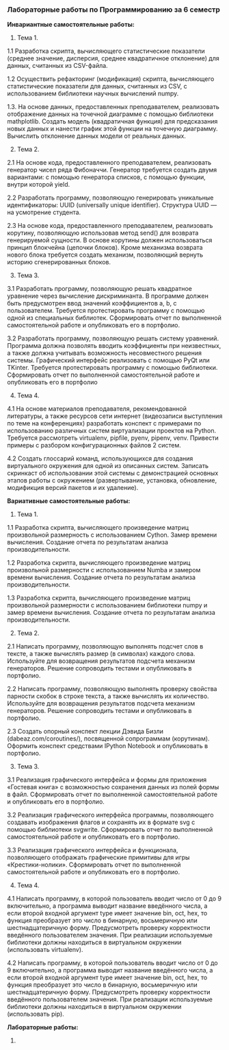 ### Лабораторные работы по Программированию за 6 семестр

**Инвариантные самостоятельные работы:** 

1. Тема 1. 

1.1 Разработка скрипта, вычисляющего статистические показатели (среднее значение, дисперсия, среднее квадратичное отклонение) для данных, считанных из CSV-файла.

1.2 Осуществить рефакторинг (модификация) скрипта, вычисляющего статистические показатели для данных, считанных из CSV, с использованием библиотеки научных вычислений numpy.

1.3. На основе данных, предоставленных преподавателем, реализовать отображение данных на точечной диаграмме с помощью библиотеки mathplotlib. Создать модель (квадратичная функция) для предсказания новых данных и нанести график этой функции на точечную диаграмму. Вычислить отклонение данных модели от реальных данных.

2. Тема 2. 

2.1 На основе кода, предоставленного преподавателем, реализовать генератор чисел ряда Фибоначчи. Генератор требуется создать двумя вариантами: с помощью генератора списков, с помощью функции, внутри которой yield.

2.2 Разработать программу, позволяющую генерировать уникальные идентификаторы: UUID (universally unique identifier). Структура UUID — на усмотрение студента.

2.3 На основе кода, предоставленного преподавателем, реализовать корутину, позволяющую использовав метод send() для возврата генерируемой сущности. В основе корутины должен использоваться принцип блокчейна (цепочки блоков). Кроме механизма возврата нового блока требуется создать механизм, позволяющий вернуть историю сгенерированных блоков.

3. Тема 3.

3.1 Разработать программу, позволяющую решать квадратное уравнение через вычисление дискриминанта. В программе должен быть предусмотрен ввод значений коэффициентов a, b, c пользователем. Требуется протестировать программу с помощью одной из специальных библиотек. Сформировать отчет по выполненной самостоятельной работе и
опубликовать его в портфолио.

3.2 Разработать программу, позволяющую решать систему уравнений. Программа должна позволять вводить коэффициенты при неизвестных, а также должна учитывать возможность несовместного решения системы. Графический интерфейс реализовать с помощью PyQt или TKinter. Требуется протестировать программу с помощью библиотеки. Сформировать отчет по выполненной самостоятельной работе и опубликовать его в портфолио

4. Тема 4.

4.1 На основе материалов преподавателя, рекомендованной литературы, а также ресурсов сети интернет (видеозаписи выступления по теме на конференциях) разработать конспект с примерами по использованию различных систем виртуализации проектов на Python. Требуется рассмотреть virtualenv, pipfile, pyenv, pipenv, venv. Привести примеры с разбором конфигурационных файлов 2 систем.

4.2 Создать глоссарий команд, использующихся для создания виртуального окружения для одной из описанных систем. Записать скринкаст об использовании этой системы с демонстрацией основных этапов работы с окружением (развертывание, установка, обновление, модификция версий пакетов и их удаление).

**Вариативные самостоятельные работы:**

1. Тема 1.

1.1 Разработка скрипта, вычисляющего произведение матриц произвольной размерность с использованием Cython. Замер времени вычисления. Создание отчета по результатам анализа производительности.

1.2 Разработка скрипта, вычисляющего произведение матриц произвольной размерности с использованием Numba и замером времени вычисления. Создание отчета по результатам анализа производительности.

1.3 Разработка скрипта, вычисляющего произведение матриц произвольной размерности с использованием библиотеки numpy и замер времени вычисления. Создание отчета по результатам анализа производительности.

2. Тема 2.

2.1 Написать программу, позволяющую выполнять подсчет слов в тексте, а также вычислять размер (в символах) каждого слова. Используйте для возвращения результатов подсчета механизм генераторов. Решение сопроводить тестами и опубликовать в портфолио.

2.2 Написать программу, позволяющую выполнять проверку свойства парности скобок в строке текста, а также вычислять их количество. Используйте для возвращения результатов подсчета механизм генераторов. Решение сопроводить тестами и опубликовать в портфолио.

2.3 Создать опорный конспект лекции Дэвида Бизли (dabeaz.com/coroutines/), посвященной сопрограммам (корутинам). Оформить конспект средствами IPython Notebook и опубликовать в портфолио.

3. Тема 3.

3.1 Реализация графического интерфейса и формы для приложения «Гостевая книга» с возможностью сохранения данных из полей формы в файл. Сформировать отчет по выполненной самостоятельной работе и опубликовать его в портфолио.

3.2 Реализация графического интерфейса программы, позволяющего создавать изображения флагов и сохранять их в формате svg с помощью библиотеки svgwrite. Сформировать отчет по выполненной самостоятельной работе и опубликовать его в портфолио.

3.3 Реализация графического интерфейса и функционала, позволяющего отображать графические примитивы для игры «Крестики-нолики». Сформировать отчет по выполненной самостоятельной работе и опубликовать его в портфолио.

4. Тема 4.

4.1 Написать программу, в которой пользователь вводит число от 0 до 9 включительно, а программа выводит название введённого числа, а если второй входной аргумент type имеет значение bin, oct, hex, то функция преобразует это число в бинарную, восьмеричную или шестнадцатеричную форму. Предусмотреть проверку корректности введённого пользователем значения. При реализации используемые библиотеки должны находиться в виртуальном окружении (использовать virtualenv).

4.2 Написать программу, в которой пользователь вводит число от 0 до 9 включительно, а программа выводит название введённого числа, а если второй входной аргумент type имеет значение bin, oct, hex, то функция преобразует это число в бинарную, восьмеричную или шестнадцатеричную форму. Предусмотреть проверку корректности введённого пользователем значения. При реализации используемые библиотеки должны находиться в виртуальном окружении (использовать pip).

**Лабораторные работы:**

1. 
